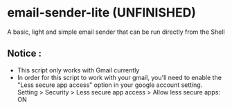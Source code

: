 # email-sender-lite (UNFINISHED)
A basic, light and simple email sender that can be run directly from the Shell
## Notice :
 - This script only works with Gmail currently
 - In order for this script to work with your gmail, you'll need to enable the "Less secure app access" option in your google account setting. <br />
Setting > Security > Less secure app access > Allow less secure apps: ON
